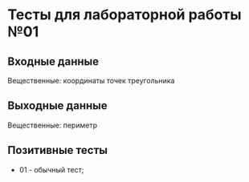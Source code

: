 # Тесты для лабораторной работы №01

## Входные данные
Вещественные: координаты точек треугольника

## Выходные данные
Вещественные: периметр

## Позитивные тесты
- 01 - обычный тест;
 
